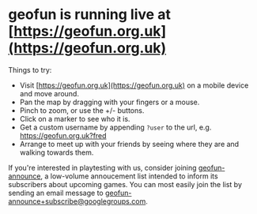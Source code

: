 # geofun is running live at [https://geofun.org.uk](https://geofun.org.uk)

Things to try:
- Visit [https://geofun.org.uk](https://geofun.org.uk) on a mobile device and move around.
- Pan the map by dragging with your fingers or a mouse.
- Pinch to zoom, or use the +/- buttons.
- Click on a marker to see who it is.
- Get a custom username by appending ```?user``` to the url, e.g. https://geofun.org.uk?fred
- Arrange to meet up with your friends by seeing where they are and walking towards them.

If you're interested in playtesting with us, consider joining [geofun-announce](https://groups.google.com/forum/#!forum/geofun-announce), a low-volume annoucement list intended to inform its subscribers about upcoming games. You can most easily join the list by sending an email message to geofun-announce+subscribe@googlegroups.com.

